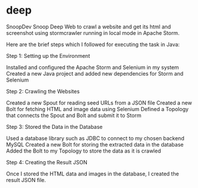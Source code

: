 # deep
SnoopDev
Snoop Deep Web to crawl a website and get its html and screenshot using stormcrawler running in local mode in Apache Storm.

Here are the brief steps which I followed for executing the task in Java:

Step 1: Setting up the Environment

Installed and configured the Apache Storm and Selenium in my system Created a new Java project and added new dependencies for Storm and Selenium

Step 2: Crawling the Websites

Created a new Spout for reading seed URLs from a JSON file Created a new Bolt for fetching HTML and image data using Selenium Defined a Topology that connects the Spout and Bolt and submit it to Storm

Step 3: Stored the Data in the Database

Used a database library such as JDBC to connect to my chosen backend MySQL Created a new Bolt for storing the extracted data in the database Added the Bolt to my Topology to store the data as it is crawled

Step 4: Creating the Result JSON

Once I stored the HTML data and images in the database, I created the result JSON file.
